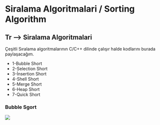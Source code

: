 # Siralama Algoritmalari / Sorting Algorithm

<h2> Tr --> Siralama Algoritmalari </h2>

Çeşitli Sıralama algoritmalarının C/C++ dilinde çalışır halde kodlarını burada paylaşacağım.

<ul>
<li>1-Bubble Short</li> 
<li>2-Selection Short</li> 
<li>3-İnsertion Short</li> 
<li>4-Shell Short</li> 
<li>5-Merge Short</li> 
<li>6-Heap Short</li> 
<li>7-Quick Short</li> 
	
	
</ul>


<h3>Bubble Sgort</h3>
<img src="https://upload.wikimedia.org/wikipedia/commons/c/c8/Bubble-sort-example-300px.gif">	